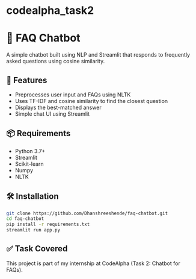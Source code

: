 # codealpha_task2
# 🤖 FAQ Chatbot

A simple chatbot built using NLP and Streamlit that responds to frequently asked questions using cosine similarity.

## 🚀 Features
- Preprocesses user input and FAQs using NLTK
- Uses TF-IDF and cosine similarity to find the closest question
- Displays the best-matched answer
- Simple chat UI using Streamlit

## 📦 Requirements
- Python 3.7+
- Streamlit
- Scikit-learn
- Numpy
- NLTK

## 🛠 Installation

```bash
git clone https://github.com/Dhanshreeshende/faq-chatbot.git
cd faq-chatbot
pip install -r requirements.txt
streamlit run app.py
```

## ✅ Task Covered
This project is part of my internship at CodeAlpha (Task 2: Chatbot for FAQs).

